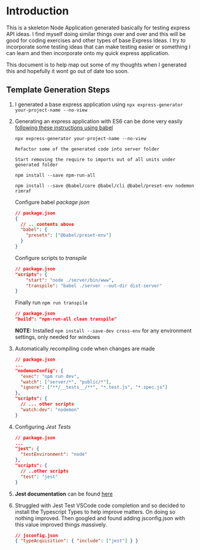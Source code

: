 # Introduction

This is a skeleton Node Application generated basically for testing express API ideas. I find myself doing similar things over and over and this will be good for coding exercises and other types of base Express Ideas. I try to incorporate some testing ideas that can make testing easier or something I can learn and then incorporate onto my quick express application.

This document is to help map out some of my thoughts when I generated this and hopefully it wont go out of date too soon.

## Template Generation Steps

1. I generated a base express application using `npx express-generator your-project-name --no-view`

2. Generating an express application with ES6 can be done very easily [following these instructions using babel](https://www.freecodecamp.org/news/how-to-enable-es6-and-beyond-syntax-with-node-and-express-68d3e11fe1ab/)

   `npx express-generator your-project-name --no-view`

   `Refactor some of the generated code into server folder`

   `Start removing the require to imports out of all units under generated folder`

   `npm install --save npm-run-all`

   `npm install --save @babel/core @babel/cli @babel/preset-env nodemon rimraf`

   Configure babel _package json_

   ```json
   // package.json
   {
     // .. contents above
     "babel": {
       "presets": ["@babel/preset-env"]
     }
   }
   ```

   Configure scripts to _transpile_

   ```json
   // package.json
   "scripts": {
       "start": "node ./server/bin/www",
       "transpile": "babel ./server --out-dir dist-server"
   }

   ```

   Finally run `npm run transpile`

   ```json
   // package.json
   "build": "npm-run-all clean transpile"
   ```

   **NOTE:** Installed `npm install --save-dev cross-env` for any environment settings, only needed for windows

3. Automatically recompiling code when changes are made

   ```json
   // package.json
   ...
   "nodemonConfig": {
     "exec": "npm run dev",
     "watch": ["server/*", "public/*"],
     "ignore": ["**/__tests__/**", "*.test.js", "*.spec.js"]
   },
   "scripts": {
     // ... other scripts
     "watch:dev": "nodemon"
   }
   ```

4. Configuring _Jest Tests_

   ```json
   // package.json
   ...
   "jest": {
     "testEnvironment": "node"
   },
   "scripts": {
     // ..other scripts
     "test": "jest"
   }
   ```

5. **Jest documentation** can be found [here](https://jestjs.io/docs/en/getting-started)

6. Struggled with Jest Test VSCode code completion and so decided to install the Typescript Types to help improve matters. On doing so nothing improved. Then googled and found adding jsconfig.json with this value improved things massively.

   ```json
   // jsconfig.json
   { "typeAcquisition": { "include": ["jest"] } }
   ```
